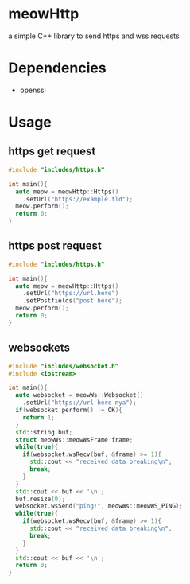 # meowHttp
a simple C++ library to send https and wss requests<br>
# Dependencies
- openssl
# Usage
## https get request
```cpp
#include "includes/https.h"

int main(){
  auto meow = meowHttp::Https()
    .setUrl("https://example.tld");
  meow.perform();
  return 0;
}
```
## https post request
```cpp
#include "includes/https.h"

int main(){
  auto meow = meowHttp::Https()
    .setUrl("https://url.here")
    .setPostfields("post here");
  meow.perform();
  return 0;
}
```
## websockets
```cpp
#include "includes/websocket.h"
#include <iostream>

int main(){
  auto websocket = meowWs::Websocket()
    .setUrl("https://url here nya");
  if(websocket.perform() != OK){
    return 1;
  }
  std::string buf;
  struct meowWs::meowWsFrame frame;
  while(true){
    if(websocket.wsRecv(buf, &frame) >= 1){
      std::cout << "received data breaking\n";
      break;
    } 
  }
  std::cout << buf << '\n';
  buf.resize(0);
  websocket.wsSend("ping!", meowWs::meowWS_PING);
  while(true){
    if(websocket.wsRecv(buf, &frame) >= 1){
      std::cout << "received data breaking\n";
      break;
    } 
  }
  std::cout << buf << '\n'; 
  return 0;
}
```

